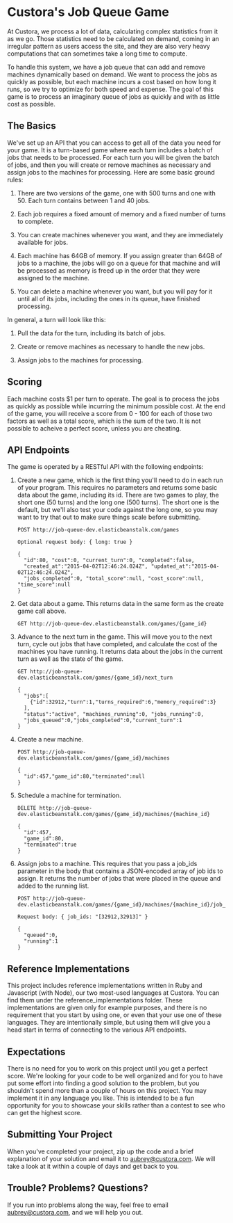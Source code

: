 # Custora's Job Queue Game #

At Custora, we process a lot of data, calculating complex statistics from it as we go.
Those statistics need to be calculated on demand, coming in an irregular pattern as users
access the site, and they are also very heavy computations that can sometimes take a long
time to compute.

To handle this system, we have a job queue that can add and remove machines dynamically
based on demand. We want to process the jobs as quickly as possible, but each machine
incurs a cost based on how long it runs, so we try to optimize for both speed and expense.
The goal of this game is to process an imaginary queue of jobs as quickly and with as little
cost as possible.

## The Basics ##

We've set up an API that you can access to get all of the data you need for your game. It is
a turn-based game where each turn includes a batch of jobs that needs to be processed. For
each turn you will be given the batch of jobs, and then you will create or remove machines as necessary and assign
jobs to the machines for processing. Here are some basic ground rules:

1. There are two versions of the game, one with 500 turns and one with 50. Each turn contains between 1 and 40 jobs.

2. Each job requires a fixed amount of memory and a fixed number of turns to complete.

3. You can create machines whenever you want, and they are immediately available for jobs.

4. Each machine has 64GB of memory. If you assign greater than 64GB of jobs to a machine, the jobs will go on a queue for that machine and will be processed as memory is freed up in the order that they were assigned to the machine.

5. You can delete a machine whenever you want, but you will pay for it until all of its jobs, including the ones in its queue, have finished processing.

In general, a turn will look like this:

1. Pull the data for the turn, including its batch of jobs.

2. Create or remove machines as necessary to handle the new jobs.

3. Assign jobs to the machines for processing.

## Scoring ##

Each machine costs $1 per turn to operate. The goal is to process the jobs as quickly as
possible while incurring the minimum possible cost. At the end of the game, you will receive
a score from 0 - 100 for each of those two factors as well as a total score, which is the
sum of the two. It is not possible to acheive a perfect score, unless you are cheating.

## API Endpoints ##

The game is operated by a RESTful API with the following endpoints:

1. Create a new game, which is the first thing you'll need to do in each run of your program.
This requires no parameters and returns some basic data about the game, including its id.
There are two games to play, the short one (50 turns) and the long one (500 turns). The short
one is the default, but we'll also test your code against the long one, so you may want to
try that out to make sure things scale before submitting.

    ```
    POST http://job-queue-dev.elasticbeanstalk.com/games

    Optional request body: { long: true }

    {
      "id":80, "cost":0, "current_turn":0, "completed":false,
      "created_at":"2015-04-02T12:46:24.024Z", "updated_at":"2015-04-02T12:46:24.024Z",
      "jobs_completed":0, "total_score":null, "cost_score":null, "time_score":null
    }
    ```

2. Get data about a game. This returns data in the same form as the create game call above.

    ```
    GET http://job-queue-dev.elasticbeanstalk.com/games/{game_id}
    ```

3. Advance to the next turn in the game. This will move you to the next turn, cycle out
jobs that have completed, and calculate the cost of the machines you have running. It returns
data about the jobs in the current turn as well as the state of the game.

    ```
    GET http://job-queue-dev.elasticbeanstalk.com/games/{game_id}/next_turn

    {
      "jobs":[
        {"id":32912,"turn":1,"turns_required":6,"memory_required":3}
      ],
      "status":"active", "machines_running":0, "jobs_running":0,
      "jobs_queued":0,"jobs_completed":0,"current_turn":1
    }
    ```

4. Create a new machine.

    ```
    POST http://job-queue-dev.elasticbeanstalk.com/games/{game_id}/machines

    {
      "id":457,"game_id":80,"terminated":null
    }
    ```

5. Schedule a machine for termination.

    ```
    DELETE http://job-queue-dev.elasticbeanstalk.com/games/{game_id}/machines/{machine_id}

    {
      "id":457,
      "game_id":80,
      "terminated":true
    }
    ```

6. Assign jobs to a machine. This requires that you pass a job_ids parameter in the body that contains a JSON-encoded array of job ids to assign. It returns the number of jobs that were placed in the queue and added to the running list.

    ```
    POST http://job-queue-dev.elasticbeanstalk.com/games/{game_id}/machines/{machine_id}/job_assignments

    Request body: { job_ids: "[32912,32913]" }

    {
      "queued":0,
      "running":1
    }
    ```

## Reference Implementations ##

This project includes reference implementations written in Ruby and Javascript (with Node),
our two most-used languages at Custora. You can find them under the reference_implementations
folder. These implementations are given only for example purposes, and there
is no requirement that you start by using one, or even that your use one of these languages.
They are intentionally simple, but using them will give you a head start in terms of
connecting to the various API endpoints.

## Expectations ##

There is no need for you to work on this project until you get a perfect score. We're looking
for your code to be well organized and for you to have put some effort into finding a good
solution to the problem, but you shouldn't spend more than a couple of hours on this project.
You may implement it in any language you like. This is intended to be a fun opportunity for
you to showcase your skills rather than a contest to see who can get the highest score.

## Submitting Your Project ##

When you've completed your project, zip up the code and a brief explanation of your solution
and email it to aubrey@custora.com. We will take a look at it within a couple of days and get back to you.

## Trouble? Problems? Questions? ##

If you run into problems along the way, feel free to email aubrey@custora.com, and we will
help you out.
